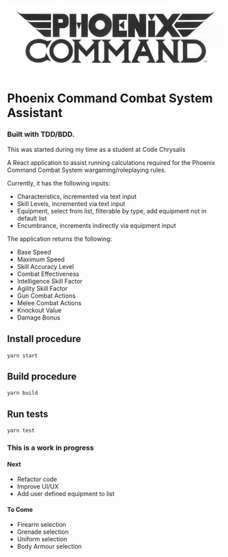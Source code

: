 ![PCCS Logo](/public/pccsBnW.png)

# Phoenix Command Combat System Assistant

### Built with TDD/BDD.

This was started during my time as a student at Code Chrysalis

A React application to assist running calculations required for the Phoenix Command Combat System wargaming/roleplaying rules.

Currently, it has the following inputs:

- Characteristics, incremented via text input
- Skill Levels, incremented via text input
- Equipment, select from list, filterable by type, add equipment not in default list
- Encumbrance, increments indirectly via equipment input 

The application returns the following:

- Base Speed
- Maximum Speed
- Skill Accuracy Level
- Combat Effectiveness
- Intelligence Skill Factor
- Agility Skill Factor
- Gun Combat Actions
- Melee Combat Actions
- Knockout Value
- Damage Bonus

## Install procedure

```
yarn start
```

## Build procedure

```
yarn build
```

## Run tests

```
yarn test
```

### This is a work in progress

#### Next

- Refactor code
- Improve UI/UX
- Add user defined equipment to list

#### To Come

- Firearm selection
- Grenade selection
- Uniform selection
- Body Armour selection
